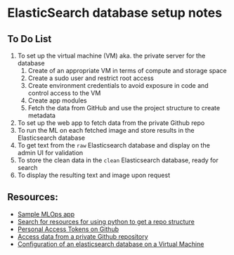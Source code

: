 # ElasticSearch database setup notes

## To Do List
1. To set up the virtual machine (VM) aka. the private server for the database<br>
   1. Create of an appropriate VM in terms of compute and storage space
   2. Create a sudo user and restrict root access
   3. Create environment credentials to avoid exposure in code and control access to the VM
   4. Create app modules
   5. Fetch the data from GitHub and use the project structure to create metadata
2. To set up the web app to fetch data from the private Github repo
3. To run the ML on each fetched image and store results in the Elasticsearch database
4. To get text from the `raw` Elasticsearch database and display on the admin UI for validation
5. To store the clean data in the `clean` Elasticsearch database, ready for search
6. To display the resulting text and image upon request

## Resources:
* [Sample MLOps app](https://github.com/iusztinpaul/energy-forecasting)
* [Search for resources for using python to get a repo structure](https://duckduckgo.com/?t=ffab&q=get+project+directory+using+python&ia=web)
* [Personal Access Tokens on Github](https://docs.github.com/en/authentication/keeping-your-account-and-data-secure/managing-your-personal-access-tokens#keeping-your-personal-access-tokens-secure)
* [Access data from a private Github repository](https://blog.exploratory.io/extract-data-from-private-github-repository-with-rest-api-db804fa43d84)
* [Configuration of an elasticsearch database on a Virtual Machine](https://www.digitalocean.com/community/tutorials/how-to-install-and-configure-elasticsearch-on-ubuntu-20-04)
